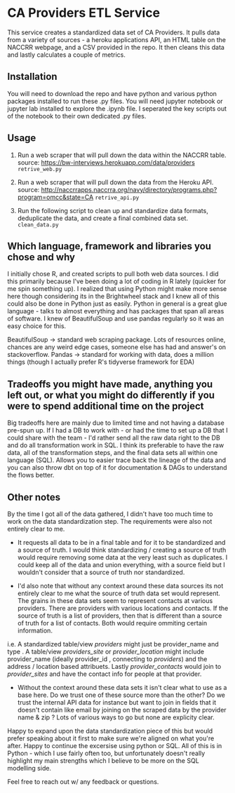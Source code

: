 # CA Providers ETL Service

This service creates a standardized data set of CA Providers.
It pulls data from a variety of sources - a heroku applications API, an HTML table on the NACCRR webpage, and a CSV provided in the repo.
It then cleans this data and lastly calculates a couple of metrics.

## Installation

You will need to download the repo and have python and various python packages installed to run these .py files.
You will need jupyter notebook or jupyter lab installed to explore the .ipynb file.   I seperated the key scripts out of the notebook to their own dedicated .py files.

## Usage

1.  Run a web scraper that will pull down the data within the NACCRR table.  
source:  https://bw-interviews.herokuapp.com/data/providers
```retrive_web.py```

2.  Run a web scraper that will pull down the data from the Heroku API.  
source:  http://naccrrapps.naccrra.org/navy/directory/programs.php?program=omcc&state=CA
```retrive_api.py```

3.  Run the following script to clean up and standardize data formats, deduplicate the data, and create a final combined data set.
```clean_data.py```

## Which language, framework and libraries you chose and why

I initially chose R, and created scripts to pull both web data sources.  I did this primarily because I've been doing a lot of coding in R lately (quicker for me spin something up).  I realized that using Python might make more sense here though considering its in the Brightwheel stack and I knew all of this could also be done in Python just as easily.  Python in general is a great glue language - talks to almost everything and has packages that span all areas of software.  I knew of BeautifulSoup and use pandas regularly so it was an easy choice for this.

BeautifulSoup -> standard web scraping package.  Lots of resources online, chances are any weird edge cases, someone else has had and answer's on stackoverflow.
Pandas -> standard for working with data, does a million things (though I actually prefer R's tidyverse framework for EDA)


## Tradeoffs you might have made, anything you left out, or what you might do differently if you were to spend additional time on the project

Big tradeoffs here are mainly due to limited time and not having a database pre-spun up.  If I had a DB to work with - or had the time to set up a DB that I could share with the team - I'd rather send all the raw data right to the DB and do all transformation work in SQL.  I think its preferable to have the raw data, all of the transformation steps, and the final data sets all within one language (SQL).  Allows you to easier trace back the lineage of the data and you can also throw dbt on top of it for documentation & DAGs to understand the flows better.


## Other notes
By the time I got all of the data gathered, I didn't have too much time to work on the data standardization step.  The requirements were also not entirely clear to me. 

-  It requests all data to be in a final table and for it to be standardized and a source of truth.  I would think standardizing / creating a source of truth would require removing some data at the very least such as duplicates.  I could keep all of the data and union everything, with a source field but I wouldn't consider that a source of truth nor standardized.

-  I'd also note that without any context around these data sources its not entirely clear to me what the source of truth data set would represent.  The grains in these data sets seem to represent contacts at various providers.  There are providers with various locations and contacts.  If the source of truth is a list of providers, then that is different than a source of truth for a list of contacts.  Both would require ommiting certain information.

i.e.  A standardized table/view *providers* might just be provider_name and type .  A table/view *providers_site* or *provider_location* might include provider_name (ideally provider_id , connecting to *providers*) and the address / location based attribuets.  Lastly *provider_contacts* would join to *provider_sites* and have the contact info for people at that provider.

-  Without the context around these data sets it isn't clear what to use as a base here.  Do we trust one of these source more than the other?  Do we trust the internal API data for instance but want to join in fields that it doesn't contain like email by joining on the scraped data by the provider name & zip ?  Lots of various ways to go but none are explicity clear.

Happy to expand upon the data standardization piece of this but would prefer speaking about it first to make sure we're aligned on what you're after.  Happy to continue the excersise using python or SQL.  All of this is in Python - which I use fairly often too, but unfortunately doesn't really highlight my main strengths which I believe to be more on the SQL modelling side.

Feel free to reach out w/ any feedback or questions.


